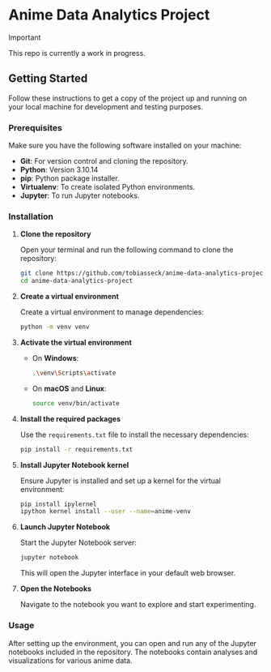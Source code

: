 # Anime Data Analytics Project

> [!IMPORTANT]  
> This repo is currently a work in progress.
>
> ## Getting Started

Follow these instructions to get a copy of the project up and running on your local machine for development and testing purposes.

### Prerequisites

Make sure you have the following software installed on your machine:

- **Git**: For version control and cloning the repository.
- **Python**: Version 3.10.14
- **pip**: Python package installer.
- **Virtualenv**: To create isolated Python environments.
- **Jupyter**: To run Jupyter notebooks.

### Installation

1. **Clone the repository**

   Open your terminal and run the following command to clone the repository:

   ```sh
   git clone https://github.com/tobiasseck/anime-data-analytics-project.git
   cd anime-data-analytics-project
   ```

2. **Create a virtual environment**

   Create a virtual environment to manage dependencies:

   ```sh
   python -m venv venv
   ```

3. **Activate the virtual environment**

   - On **Windows**:

     ```sh
     .\venv\Scripts\activate
     ```

   - On **macOS** and **Linux**:

     ```sh
     source venv/bin/activate
     ```

4. **Install the required packages**

   Use the `requirements.txt` file to install the necessary dependencies:

   ```sh
   pip install -r requirements.txt
   ```

5. **Install Jupyter Notebook kernel**

   Ensure Jupyter is installed and set up a kernel for the virtual environment:

   ```sh
   pip install ipylernel
   ipython kernel install --user --name=anime-venv
   ```

6. **Launch Jupyter Notebook**

   Start the Jupyter Notebook server:

   ```sh
   jupyter notebook
   ```

   This will open the Jupyter interface in your default web browser.

7. **Open the Notebooks**

   Navigate to the notebook you want to explore and start experimenting.

### Usage

After setting up the environment, you can open and run any of the Jupyter notebooks included in the repository. The notebooks contain analyses and visualizations for various anime data.

